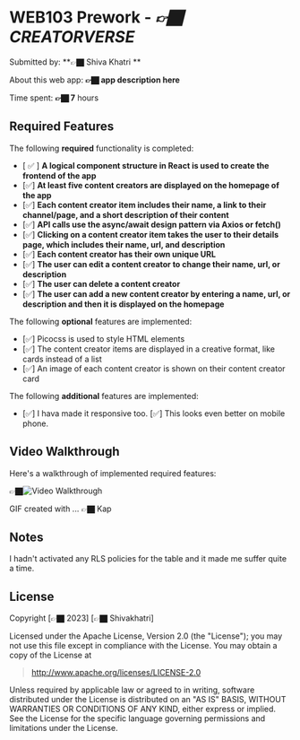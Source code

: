 # WEB103 Prework - *👉🏿 CREATORVERSE*

Submitted by: **👉🏿 Shiva Khatri **

About this web app: **👉🏿 app description here**

Time spent: **👉🏿 7** hours

## Required Features

The following **required** functionality is completed:

<!-- 👉🏿👉🏿👉🏿 Make sure to check off completed functionality below -->
- [ ✅ ] **A logical component structure in React is used to create the frontend of the app**
- [✅] **At least five content creators are displayed on the homepage of the app**
- [✅] **Each content creator item includes their name, a link to their channel/page, and a short description of their content**
- [✅] **API calls use the async/await design pattern via Axios or fetch()**
- [✅] **Clicking on a content creator item takes the user to their details page, which includes their name, url, and description**
- [✅] **Each content creator has their own unique URL**
- [✅] **The user can edit a content creator to change their name, url, or description**
- [✅] **The user can delete a content creator**
- [✅] **The user can add a new content creator by entering a name, url, or description and then it is displayed on the homepage**

The following **optional** features are implemented:

- [✅] Picocss is used to style HTML elements
- [✅] The content creator items are displayed in a creative format, like cards instead of a list
- [✅] An image of each content creator is shown on their content creator card

The following **additional** features are implemented:

* [✅] I hava made it responsive too. 
  [✅] This looks even better on mobile phone.

## Video Walkthrough

Here's a walkthrough of implemented required features:

👉🏿<img src='./src/pages/screen.gif' title='Video Walkthrough' width='' alt='Video Walkthrough' />

<!-- Replace this with whatever GIF tool you used! -->
GIF created with ...  👉🏿 Kap
<!-- Recommended tools:
[Kap](https://getkap.co/) for macOS
[ScreenToGif](https://www.screentogif.com/) for Windows
[peek](https://github.com/phw/peek) for Linux. -->

## Notes

I hadn't activated any RLS policies for the table and it made me suffer quite a time. 

## License

Copyright [👉🏿 2023] [👉🏿 Shivakhatri]

Licensed under the Apache License, Version 2.0 (the "License"); you may not use this file except in compliance with the License. You may obtain a copy of the License at

> http://www.apache.org/licenses/LICENSE-2.0

Unless required by applicable law or agreed to in writing, software distributed under the License is distributed on an "AS IS" BASIS, WITHOUT WARRANTIES OR CONDITIONS OF ANY KIND, either express or implied. See the License for the specific language governing permissions and limitations under the License.
